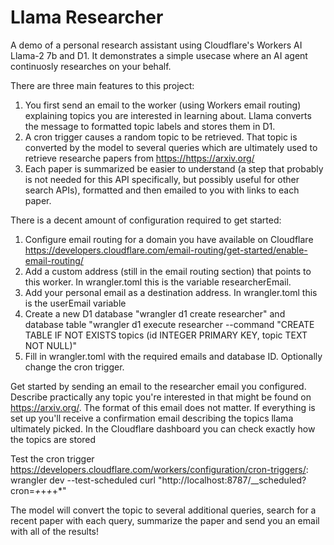 # Llama Researcher

A demo of a personal research assistant using Cloudflare's Workers AI Llama-2 7b and D1. It demonstrates a simple usecase where an AI agent continuosly researches on your behalf.

There are three main features to this project:

1. You first send an email to the worker (using Workers email routing) explaining topics you are interested in learning about. Llama converts the message to formatted topic labels and stores them in D1.
2. A cron trigger causes a random topic to be retrieved. That topic is converted by the model to several queries which are ultimately used to retrieve researche papers from [https://](https://arxiv.org/)https://arxiv.org/
3. Each paper is summarized be easier to understand (a step that probably is not needed for this API specifically, but possibly useful for other search APIs), formatted and then emailed to you with links to each paper.

There is a decent amount of configuration required to get started:

1. Configure email routing for a domain you have available on Cloudflare https://developers.cloudflare.com/email-routing/get-started/enable-email-routing/
2. Add a custom address (still in the email routing section) that points to this worker. In wrangler.toml this is the variable researcherEmail.
3. Add your personal email as a destination address. In wrangler.toml this is the userEmail variable
4. Create a new D1 database "wrangler d1 create researcher" and database table "wrangler d1 execute researcher --command "CREATE TABLE IF NOT EXISTS topics (id INTEGER PRIMARY KEY, topic TEXT NOT NULL)"
5. Fill in wrangler.toml with the required emails and database ID. Optionally change the cron trigger.

Get started by sending an email to the researcher email you configured. Describe practically any topic you're interested in that might be found on https://arxiv.org/. The format of this email does not matter.
If everything is set up you'll receive a confirmation email describing the topics llama ultimately picked. In the Cloudflare dashboard you can check exactly how the topics are stored

Test the cron trigger https://developers.cloudflare.com/workers/configuration/cron-triggers/:
wrangler dev --test-scheduled
curl "http://localhost:8787/__scheduled?cron=*+*+*+*+*"

The model will convert the topic to several additional queries, search for a recent paper with each query, summarize the paper and send you an email with all of the results!
